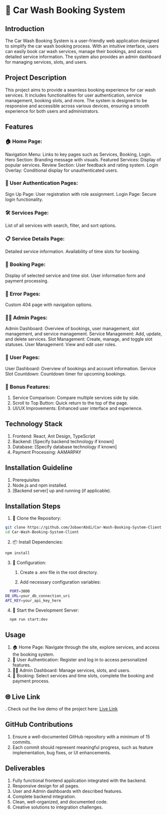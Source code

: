 # 🚗 Car Wash Booking System

## Introduction

The Car Wash Booking System is a user-friendly web application designed to simplify the car wash booking process. With an intuitive interface, users can easily book car wash services, manage their bookings, and access detailed service information. The system also provides an admin dashboard for managing services, slots, and users.

## Project Description

This project aims to provide a seamless booking experience for car wash services. It includes functionalities for user authentication, service management, booking slots, and more. The system is designed to be responsive and accessible across various devices, ensuring a smooth experience for both users and administrators.

## Features

### 🏠 Home Page:

Navigation Menu: Links to key pages such as Services, Booking, Login.
Hero Section: Branding message with visuals.
Featured Services: Display of popular services.
Review Section: User feedback and rating system.
Login Overlay: Conditional display for unauthenticated users.

### 🔐 User Authentication Pages:

Sign Up Page: User registration with role assignment.
Login Page: Secure login functionality.

### 🛠️ Services Page:

List of all services with search, filter, and sort options.

### 📋 Service Details Page:

Detailed service information.
Availability of time slots for booking.

### 📅 Booking Page:

Display of selected service and time slot.
User information form and payment processing.

### 🚫 Error Pages:

Custom 404 page with navigation options.

### 👨‍💼 Admin Pages:

Admin Dashboard: Overview of bookings, user management, slot management, and service management.
Service Management: Add, update, and delete services.
Slot Management: Create, manage, and toggle slot statuses.
User Management: View and edit user roles.

### 👤 User Pages:

User Dashboard: Overview of bookings and account information.
Service Slot Countdown: Countdown timer for upcoming bookings.

### 🎁 Bonus Features:

1. Service Comparison: Compare multiple services side by side.
2. Scroll to Top Button: Quick return to the top of the page.
3. UI/UX Improvements: Enhanced user interface and experience.

## Technology Stack

1. Frontend: React, Ant Design, TypeScript
2. Backend: [Specify backend technology if known]
3. Database: [Specify database technology if known]
4. Payment Processing: AAMARPAY

## Installation Guideline

1. Prerequisites
2. Node.js and npm installed.
3. [Backend server] up and running (if applicable).

## Installation Steps

1. 🔄 Clone the Repository:

```bash
git clone https://github.com/JobaerAbdi/Car-Wash-Booking-System-Client
cd Car-Wash-Booking-System-Client
```

2. 📦 Install Dependencies:

```bash
npm install
```

3. 🔧 Configuration:

   1. Create a .env file in the root directory.

   2. Add necessary configuration variables:

```bash
  PORT=3000
DB_URL=your_db_connection_uri
API_KEY=your_api_key_here
```

4. 🚀 Start the Development Server:

```bash
  npm run start:dev
```

## Usage

1. 🏠 Home Page: Navigate through the site, explore services, and access the booking system.
2. 🔐 User Authentication: Register and log in to access personalized features.
3. 👨‍💼 Admin Dashboard: Manage services, slots, and users.
4. 📅 Booking: Select services and time slots, complete the booking and payment process.
 
## 🌐 Live Link

. Check out the live demo of the project here: [Live Link](https://car-wash-booking-system-murex.vercel.app/)

## GitHub Contributions

1. Ensure a well-documented GitHub repository with a minimum of 15 commits.
2. Each commit should represent meaningful progress, such as feature implementation, bug fixes, or UI enhancements.

## Deliverables

1. Fully functional frontend application integrated with the backend.
2. Responsive design for all pages.
3. User and Admin dashboards with described features.
4. Complete backend integration.
5. Clean, well-organized, and documented code.
6. Creative solutions to integration challenges.

